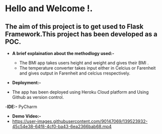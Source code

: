 
# Hello and Welcome !.
## The aim of this project is to get used to Flask Framework.This project has been developed as a POC.


- __A brief explaination about the methodlogy used:-__
   - The BMI app takes users height and weight and gives their BMI .
   - The temperature converter takes input either in Celcius or Farenheit and gives output in Farenheit and celcius rrespectively.


- __Deployment:-__
- The app has been deployed using Heroku Cloud platform and Using Github as version control.

-__IDE:-__
PyCharm

- __Demo Video:-__
- https://user-images.githubusercontent.com/90147069/139523932-45c54e38-64f8-4cf0-ba43-6ea2366bab68.mp4

